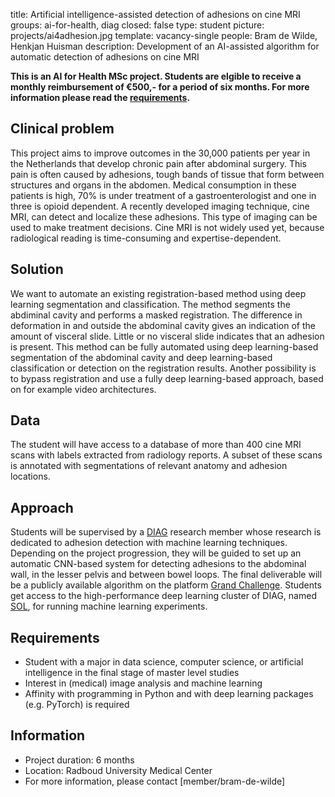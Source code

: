 title: Artificial intelligence-assisted detection of adhesions on cine MRI
groups: ai-for-health, diag
closed: false
type: student
picture: projects/ai4adhesion.jpg
template: vacancy-single
people: Bram de Wilde, Henkjan Huisman
description: Development of an AI-assisted algorithm for automatic detection of adhesions on cine MRI

**This is an AI for Health MSc project. Students are elgible to receive 
a monthly reimbursement of €500,- for a period of six months. For more 
information please read the 
[requirements](https://www.ai-for-health.nl/requirements/).**

## Clinical problem
This project aims to improve outcomes in the 30,000 patients per
year in the Netherlands that develop chronic pain after abdominal
surgery. This pain is often caused by adhesions, tough bands of tissue
that form between structures and organs in the abdomen. Medical
consumption in these patients is high, 70% is under treatment of a
gastroenterologist and one in three is opioid dependent. A recently
developed imaging technique, cine MRI, can detect and localize
these adhesions. This type of imaging can be used to make treatment
decisions. Cine MRI is not widely used yet, because radiological
reading is time-consuming and expertise-dependent.

<!--- TODO: add mp4 with normal and adhesion patient -->

## Solution
We want to automate an existing registration-based method using deep
learning segmentation and classification. The method segments the 
abdiminal cavity and performs a masked registration. The difference in
deformation in and outside the abdominal cavity gives an indication of
the amount of visceral slide. Little or no visceral slide indicates that
an adhesion is present. This method can be fully automated using 
deep learning-based segmentation of the abdominal cavity and deep
learning-based classification or detection on the registration
results.
Another possibility is to bypass registration and use a fully deep
learning-based approach, based on for example video architectures.

## Data
The student will have access to a database of more than 400 cine MRI
scans with labels extracted from radiology reports. A subset of these
scans is annotated with segmentations of relevant anatomy and adhesion 
locations.

## Approach
Students will be supervised by a [DIAG](https://www.diagnijmegen.nl/) 
research member whose research is dedicated to adhesion detection 
with machine learning techniques. Depending on the project progression, 
they will be guided to set up an automatic CNN-based system for 
detecting adhesions to the abdominal wall, in the lesser pelvis and 
between bowel loops. The final deliverable will be a publicly available 
algorithm on the platform 
[Grand Challenge](https://grand-challenge.org/algorithms/). Students get 
access to the high-performance deep learning cluster of DIAG, named 
[SOL](https://rtc.diagnijmegen.nl/software/sol/), for running machine 
learning experiments.

## Requirements
- Student with a major in data science, computer science, or artificial 
    intelligence in the final stage of master level studies
- Interest in (medical) image analysis and machine learning
- Affinity with programming in Python and with deep learning packages 
    (e.g. PyTorch) is required
 
## Information
- Project duration: 6 months
- Location: Radboud University Medical Center
- For more information, please contact [member/bram-de-wilde]

